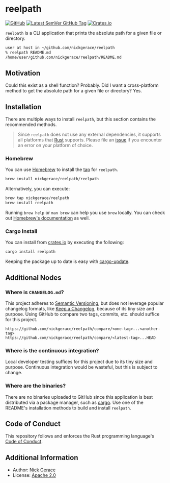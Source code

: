 # reelpath

[![GitHub](https://img.shields.io/github/license/nickgerace/reelpath?style=flat-square)](./LICENSE)
[![Latest SemVer GitHub Tag](https://img.shields.io/github/v/tag/nickgerace/reelpath?label=version&style=flat-square)](https://github.com/nickgerace/reelpath/releases/latest)
[![Crates.io](https://img.shields.io/crates/v/reelpath?style=flat-square)](https://crates.io/crates/reelpath)

`reelpath` is a CLI application that prints the absolute path for a given file or directory.

```bash
user at host in ~/github.com/nickgerace/reelpath
% reelpath README.md
/home/user/github.com/nickgerace/reelpath/README.md
```

## Motivation

Could this exist as a shell function?
Probably.
Did I want a cross-platform method to get the absolute path for a given file or directory?
Yes.

## Installation

There are multiple ways to install `reelpath`, but this section contains the recommended methods.

> Since `reelpath` does not use any external dependencies, it supports all platforms that [Rust](https://www.rust-lang.org/) supports.
> Please file an [issue](https://github.com/nickgerace/reelpath/issues) if you encounter an error on your platform of choice.

### Homebrew

You can use [Homebrew](https://brew.sh) to install the [tap](https://github.com/nickgerace/homebrew-reelpath) for `reelpath`.

```bash
brew install nickgerace/reelpath/reelpath
```

Alternatively, you can execute:

```bash
brew tap nickgerace/reelpath
brew install reelpath
```

Running `brew help` or `man brew` can help you use `brew` locally.
You can check out [Homebrew's documentation](https://docs.brew.sh) as well.

### Cargo Install

You can install from [crates.io](https://crates.io/crates/reelpath) by executing the following:

```bash
cargo install reelpath
```

Keeping the package up to date is easy with [cargo-update](https://crates.io/crates/cargo-update).

## Additional Nodes

### Where is `CHANGELOG.md`?

This project adheres to [Semantic Versioning](https://semver.org/spec/v2.0.0.html), but does not leverage popular changelog formats, like [Keep a Changelog](https://keepachangelog.com/en/1.0.0/), because of its tiny size and purpose.
Using GitHub to compare two tags, commits, etc. should suffice for this project.

```
https://github.com/nickgerace/reelpath/compare/<one-tag>...<another-tag>
https://github.com/nickgerace/reelpath/compare/<latest-tag>...HEAD
```

### Where is the continuous integration?

Local developer testing suffices for this project due to its tiny size and purpose.
Continuous integration would be wasteful, but this is subject to change.

### Where are the binaries?

There are no binaries uploaded to GitHub since this application is best distributed via a package manager, such as [cargo](https://crates.io/). 
Use one of the README's installation methods to build and install `reelpath`.

## Code of Conduct

This repository follows and enforces the Rust programming language's [Code of Conduct](https://www.rust-lang.org/policies/code-of-conduct).

## Additional Information

- Author: [Nick Gerace](https://nickgerace.dev)
- License: [Apache 2.0](./LICENSE)
